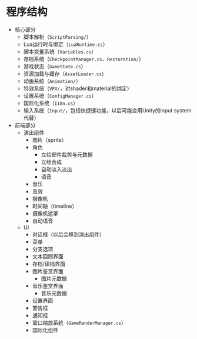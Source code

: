 # 程序结构

* 核心部分
    * 脚本解析（`ScriptParsing/`）
    * Lua运行时与绑定（`LuaRuntime.cs`）
    * 脚本变量系统（`Variables.cs`）
    * 存档系统（`CheckpointManager.cs`、`Restoration/`）
    * 游戏状态（`GameState.cs`）
    * 资源加载与缓存（`AssetLoader.cs`）
    * 动画系统（`Animation/`）
    * 特效系统（`VFX/`，对shader和material的绑定）
    * 设置系统（`ConfigManager.cs`）
    * 国际化系统（`I18n.cs`）
    * 输入系统（`Input/`，包括快捷键功能，以后可能会用Unity的input system代替）
* 前端部分
    * 演出组件
        * 图片（sprite）
        * 角色
            * 立绘部件裁剪与元数据
            * 立绘合成
            * 自动淡入淡出
            * 语音
        * 音乐
        * 音效
        * 摄像机
        * 时间轴（timeline）
        * 摄像机遮罩
        * 自动语音
    * UI
        * 对话框（以后会移到演出组件）
        * 菜单
        * 分支选项
        * 文本回顾界面
        * 存档/读档界面
        * 图片鉴赏界面
            * 图片元数据
        * 音乐鉴赏界面
            * 音乐元数据
        * 设置界面
        * 警告框
        * 通知框
        * 窗口缩放系统（`GameRenderManager.cs`）
        * 国际化组件
